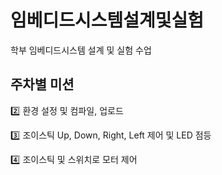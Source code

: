 # 임베디드시스템설계및실험
학부 임베디드시스템 설계 및 실험 수업

## 주차별 미션
:two: 환경 설정 및 컴파일, 업로드

:three: 조이스틱 Up, Down, Right, Left 제어 및 LED 점등

:four: 조이스틱 및 스위치로 모터 제어
